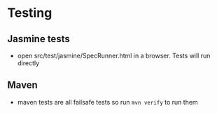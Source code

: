 # Testing

## Jasmine tests
- open src/test/jasmine/SpecRunner.html in a browser. Tests will run directly

## Maven 
- maven tests are all failsafe tests so run `mvn verify` to run them